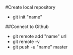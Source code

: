 #Create local repository
* git init "name"

##Connect to Github
* git remote add "name" url
* git remote -v
* git push -u "name" master
